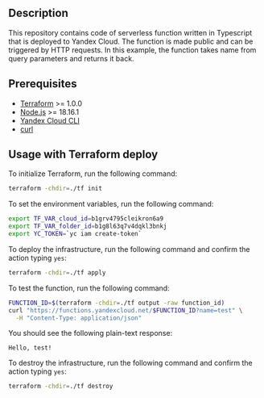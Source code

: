## Description

This repository contains code of serverless function written in Typescript that is deployed to Yandex Cloud.
The function is made public and can be triggered by HTTP requests. In this example, the function
takes name from query parameters and returns it back.

## Prerequisites

* [Terraform](https://www.terraform.io/downloads.html) >= 1.0.0
* [Node.js](https://nodejs.org/en/download/) >= 18.16.1
* [Yandex Cloud CLI](https://cloud.yandex.ru/docs/cli/quickstart)
* [curl](https://curl.se/download.html)

## Usage with Terraform deploy

To initialize Terraform, run the following command:

```bash
terraform -chdir=./tf init
```

To set the environment variables, run the following command:

```bash
export TF_VAR_cloud_id=b1grv4795cleikron6a9
export TF_VAR_folder_id=b1g8l63q7v4dqkl3bnkj
export YC_TOKEN=`yc iam create-token`
```

To deploy the infrastructure, run the following command and confirm the action typing `yes`:

```bash
terraform -chdir=./tf apply
```

To test the function, run the following command:

```bash
FUNCTION_ID=$(terraform -chdir=./tf output -raw function_id)
curl "https://functions.yandexcloud.net/$FUNCTION_ID?name=test" \
  -H "Content-Type: application/json"
```

You should see the following plain-text response:

```
Hello, test!
```

To destroy the infrastructure, run the following command and confirm the action typing `yes`:

```bash
terraform -chdir=./tf destroy
```